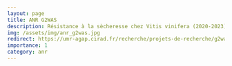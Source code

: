 ```yaml
---
layout: page
title: ANR G2WAS
description: Résistance à la sècheresse chez Vitis vinifera (2020-2023)
img: /assets/img/anr_g2was.jpg
redirect: https://umr-agap.cirad.fr/recherche/projets-de-recherche/g2was
importance: 1
category: anr
---
```

